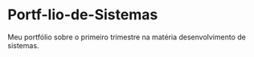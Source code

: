 # Portf-lio-de-Sistemas
Meu portfólio sobre o primeiro trimestre na matéria desenvolvimento de sistemas.
